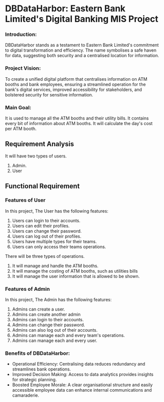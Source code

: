 # **DBDataHarbor: Eastern Bank Limited's Digital Banking MIS Project**

### Introduction:

DBDataHarbor stands as a testament to Eastern Bank Limited's commitment to digital transformation and efficiency. The name symbolises a safe haven for data, suggesting both security and a centralised location for information.

### Project Vision:

To create a unified digital platform that centralises information on ATM booths and bank employees, ensuring a streamlined operation for the bank's digital services, improved accessibility for stakeholders, and bolstered security for sensitive information.

### Main Goal:

It is used to manage all the ATM booths and their utility bills. It contains every bit of information about ATM booths. It will calculate the day's cost per ATM booth.

## Requirement Analysis

It will have two types of users.

1. Admin.
2. User

## Functional Requirement

### Features of User

In this project, The User has the following features:

1. Users can login to their accounts.
2. Users can edit their profiles.
3. Users can change their password.
4. Users can log out of their profiles.
5. Users have multiple types for their teams.
6. Users can only access their teams operations.

There will be three types of operations.

1. It will manage and handle the ATM booths.
2. It will manage the costing of ATM booths, such as utilities bills
3. It will manage the user information that is allowed to be shown.

### Features of Admin

In this project, The Admin has the following features:

1. Admins can create a user.
2. Admins can create another admin
3. Admins can login to their accounts.
4. Admins can change their password.
5. Admins can also log out of their accounts.
6. Admins can manage each and every team's operations.
7. Admins can manage each and every user.

### Benefits of DBDataHarbor:

- Operational Efficiency: Centralising data reduces redundancy and streamlines bank operations.
- Improved Decision Making: Access to data analytics provides insights for strategic planning.
- Boosted Employee Morale: A clear organisational structure and easily accessible employee data can enhance internal communications and camaraderie.
